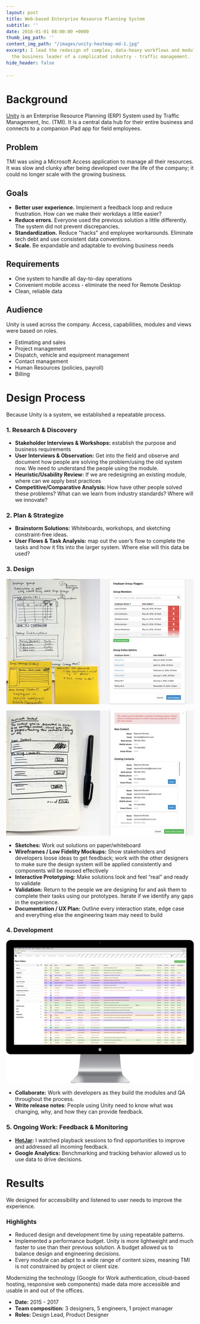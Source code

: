 ```yaml
---
layout: post
title: Web-based Enterprise Resource Planning System
subtitle: ''
date: 2016-01-01 08:00:00 +0000
thumb_img_path: ''
content_img_path: "/images/unity-heatmap-md-1.jpg"
excerpt: I lead the redesign of complex, data-heavy workflows and modules to drive
  the business leader of a complicated industry - traffic management.
hide_header: false

---
```

# Background

[Unity](http://www.fivesixtwo.com/unity) is an Enterprise Resource Planning (ERP) System used by Traffic Management, Inc. (TMI). It is a central data hub for their entire business and connects to a companion iPad app for field employees.

## Problem

TMI was using a Microsoft Access application to manage all their resources. It was slow and clunky after being developed over the life of the company; it could no longer scale with the growing business.

## Goals

* **Better user experience.** Implement a feedback loop and reduce frustration. How can we make their workdays a little easier?
* **Reduce errors.** Everyone used the previous solution a little differently. The system did not prevent discrepancies. 
* **Standardization.** Reduce "hacks" and employee workarounds. Eliminate tech debt and use consistent data conventions.
* **Scale.** Be expandable and adaptable to evolving business needs

## Requirements

* One system to handle all day-to-day operations
* Convenient mobile access - eliminate the need for Remote Desktop
* Clean, reliable data

## Audience

Unity is used across the company. Access, capabilities, modules and views were based on roles.

* Estimating and sales
* Project management
* Dispatch, vehicle and equipment management
* Contact management
* Human Resources (policies, payroll)
* Billing

# Design Process

Because Unity is a system, we established a repeatable process.

### 1. Research & Discovery

* **Stakeholder Interviews & Workshops:** establish the purpose and business requirements
* **User Interviews & Observation:** Get into the field and observe and document how people are solving the problem/using the old system now. We need to understand the people using the module.
* **Heuristic/Usability Review:** If we are redesigning an existing module, where can we apply best practices
* **Competitive/Comparative Analysis:** How have other people solved these problems? What can we learn from industry standards? Where will we innovate?

### 2. Plan & Strategize

* **Brainstorm Solutions:** Whiteboards, workshops, and sketching constraint-free ideas.
* **User Flows & Task Analysis:** map out the user’s flow to complete the tasks and how it fits into the larger system. Where else will this data be used?

### 3. Design

![Sketch and final module of "Employee groups"](/images/un_empgroup-lg.jpg)

![Sketch and final module of "duplicate contacts" modal.](/images/un_dupcontact-lg.jpg)

* **Sketches:** Work out solutions on paper/whiteboard
* **Wireframes / Low Fidelity Mockups:** Show stakeholders and developers loose ideas to get feedback; work with the other designers to make sure the design system will be applied consistently and components will be reused effectively
* **Interactive Prototyping:** Make solutions look and feel “real” and  ready to validate
* **Validation:** Return to the people we are designing for and ask them to complete their tasks using our prototypes. Iterate if we identify any gaps in the experience.
* **Documentation / UX Plan:** Outline every interaction state, edge case and everything else the engineering team may need to build

### 4. Development

![](/images/un_planorders-lg.png)

* **Collaborate:** Work with developers as they build the modules and QA throughout the process.
* **Write release notes**: People using Unity need to know what was changing, why, and how they can provide feedback.

### 5. Ongoing Work: Feedback & Monitoring

* [**HotJar**](https://www.hotjar.com/)**:** I watched playback sessions to find opportunities to improve and addressed all incoming feedback. 
* **Google Analytics:** Benchmarking and tracking behavior allowed us to use data to drive decisions.

# Results

We designed for accessibility and listened to user needs to improve the experience. 

### Highlights

* Reduced design and development time by using repeatable patterns.
* Implemented a performance budget. Unity is more lightweight and much faster to use than their previous solution. A budget allowed us to balance design and engineering decisions.
* Every module can adapt to a wide range of content sizes, meaning TMI is not constrained by project or client size.

Modernizing the technology (Google for Work authentication, cloud-based hosting, responsive web components) made data more accessible and usable in and out of the offices. 

* **Date:** 2015 - 2017
* **Team composition:** 3 designers, 5 engineers, 1 project manager
* **Roles:** Design Lead, Product Designer